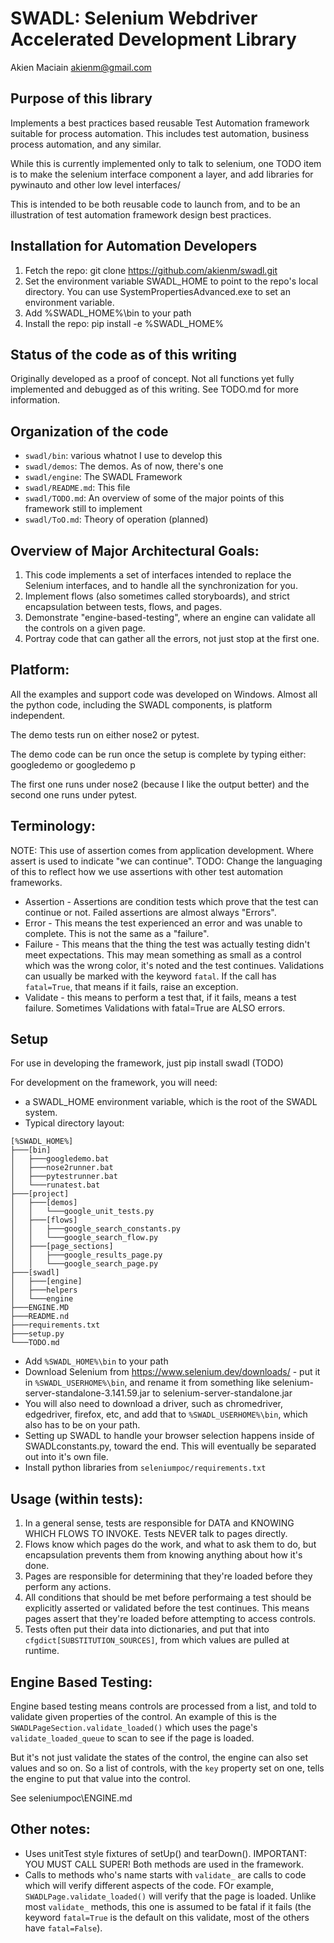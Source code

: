 # SWADL: Selenium Webdriver Accelerated Development Library
Akien Maciain akienm@gmail.com

## Purpose of this library
Implements a best practices based reusable Test Automation framework suitable for 
process automation. This includes test automation, business process automation, 
and any similar.

While this is currently implemented only to talk to selenium, one TODO item is to make
the selenium interface component a layer, and add libraries for pywinauto and other 
low level interfaces/

This is intended to be both reusable code to launch from, and to be an illustration of test automation framework design best practices.

## Installation for Automation Developers
1) Fetch the repo: git clone https://github.com/akienm/swadl.git
2) Set the environment variable SWADL_HOME to point to the repo's local
   directory. You can use SystemPropertiesAdvanced.exe to set an environment 
   variable.
3) Add %SWADL_HOME%\bin to your path
4) Install the repo: pip install -e %SWADL_HOME%

## Status of the code as of this writing
Originally developed as a proof of concept. Not all functions yet fully implemented and
debugged as of this writing. See TODO.md for more information.

## Organization of the code
* `swadl/bin`: various whatnot I use to develop this
* `swadl/demos`: The demos. As of now, there's one
* `swadl/engine`: The SWADL Framework
* `swadl/README.md`: This file
* `swadl/TODO.md`: An overview of some of the major points of this framework still to implement
* `swadl/ToO.md`: Theory of operation (planned)

## Overview of Major Architectural Goals:
1) This code implements a set of interfaces intended to replace the 
   Selenium interfaces, and to handle all the synchronization for you.
3) Implement flows (also sometimes called storyboards), and strict 
   encapsulation between tests, flows, and pages.
4) Demonstrate "engine-based-testing", where an engine can validate 
   all the controls on a given page.
5) Portray code that can gather all the errors, not just stop at the 
   first one.

## Platform:
All the examples and support code was developed on Windows. Almost all the 
python code, including the SWADL components, is platform independent. 

The demo tests run on either nose2 or pytest.

The demo code can be run once the setup is complete by typing either:
googledemo
or 
googledemo p

The first one runs under nose2 (because I like the output better) and
the second one runs under pytest.

## Terminology:
NOTE: This use of assertion comes from application development. Where
assert is used to indicate "we can continue". 
TODO: Change the languaging of this to reflect how we use assertions
with other test automation frameworks.

- Assertion - Assertions are condition tests which prove that the test can 
continue or not. Failed assertions are almost always "Errors".
- Error - This means the test experienced an error and was unable to complete. This is not the same as a "failure".
- Failure - This means that the thing the test was actually testing didn't meet expectations. This may mean something as small as a control which was the wrong color, it's noted and the test continues. Validations can usually be marked with the keyword `fatal`. If the call has `fatal=True`, that means if it fails, raise an exception.
- Validate - this means to perform a test that, if it fails, means a test failure. Sometimes Validations with fatal=True are ALSO errors.

## Setup
For use in developing the framework, just pip install swadl (TODO)

For development on the framework, you will need:
* a SWADL_HOME environment variable, which is the root of the SWADL system.
* Typical directory layout:
```
[%SWADL_HOME%]
├───[bin]
│   ├───googledemo.bat 
│   ├───nose2runner.bat
│   ├───pytestrunner.bat
│   └───runatest.bat
├───[project]
│   ├───[demos]
│   │   └───google_unit_tests.py
│   ├───[flows]
│   │   ├───google_search_constants.py
│   │   └───google_search_flow.py
│   ├───[page_sections]
│   │   ├───google_results_page.py
│   │   └───google_search_page.py
├───[swadl]
│   ├───[engine]
│   ├───helpers
│   └───engine
├───ENGINE.MD
├───README.nd
├───requirements.txt
├───setup.py
└───TODO.md

```
* Add `%SWADL_HOME%\bin` to your path
* Download Selenium from https://www.selenium.dev/downloads/ - put it in `%SWADL_USERHOME%\bin`, and rename it from something like selenium-server-standalone-3.141.59.jar to selenium-server-standalone.jar
* You will also need to download a driver, such as chromedriver, edgedriver, firefox, etc, and add that to `%SWADL_USERHOME%\bin`, which also has to be on your path.
* Setting up SWADL to handle your browser selection happens inside of SWADLconstants.py, toward the end. This will eventually be separated out into it's own file.
* Install python libraries from `seleniumpoc/requirements.txt`

## Usage (within tests):
1) In a general sense, tests are responsible for DATA and KNOWING WHICH FLOWS TO INVOKE. Tests NEVER talk to pages directly.
2) Flows know which pages do the work, and what to ask them to do, but encapsulation prevents them from knowing anything about how it's done.
3) Pages are responsible for determining that they're loaded before they perform any actions.
4) All conditions that should be met before performaing a test should be explicitly asserted or validated before the test continues. This means pages assert that they're loaded before attempting to access controls.
5) Tests often put their data into dictionaries, and put that into `cfgdict[SUBSTITUTION_SOURCES]`, from which values are pulled at runtime.

## Engine Based Testing:
Engine based testing means controls are processed from a list, and told to validate given properties of the control. An example of this is the `SWADLPageSection.validate_loaded()` which uses the page's `validate_loaded_queue` to scan to see if the page is loaded.

But it's not just validate the states of the control, the engine can also set values and so on. So a list of controls, with the `key` property set on one, tells the engine to put that value into the control.

See seleniumpoc\ENGINE.md

## Other notes:
* Uses unitTest style fixtures of setUp() and tearDown(). IMPORTANT: YOU MUST CALL SUPER! Both methods are used in the framework.
* Calls to methods who's name starts with `validate_` are calls to code which will verify different aspects of the code. FOr example, `SWADLPage.validate_loaded()` will verify that the page is loaded. Unlike most `validate_` methods, this one is assumed to be fatal if it fails (the keyword `fatal=True` is the default on this validate, most of the others have `fatal=False`).
